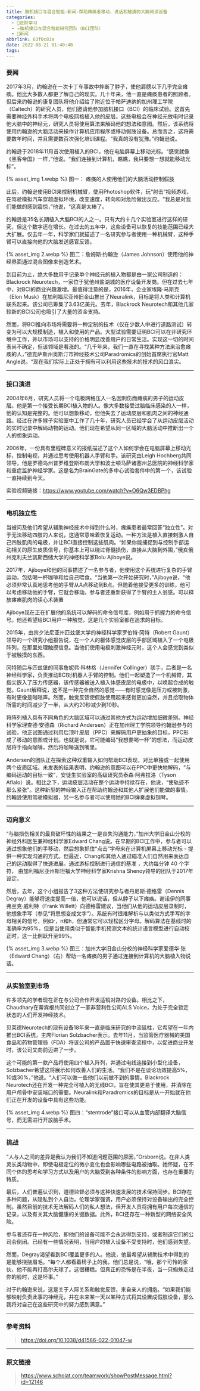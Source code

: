 ```yaml
---
title: 脑机接口与混合智能-新闻-帮助瘫痪者移动、说话和触摸的大脑阅读设备
categories:
  - 🌙进阶学习
  - ⭐脑机接口与混合智能研究团队（BCI团队）
  - 💫新闻
abbrlink: 63f0c81a
date: 2022-08-21 01:40:40
tags:
---
```


### 要闻

2017年3月，约翰逊在一次卡丁车事故中摔断了脖子，使他肩膀以下几乎完全瘫痪。他比大多数人都更了解自己的现实。几十年来，他一直是瘫痪患者的照顾者。但后来约翰逊的康复团队将他介绍给了附近位于帕萨迪纳的加州理工学院（Caltech）的研究人员，他们邀请他参加脑机接口（BCI）的临床试验。这首先需要神经外科手术将两个电极网格植入他的皮层。这些电极会在神经元放电时记录他大脑中的神经元，研究人员将使用算法来解码他的想法和意图。然后，该系统将使用约翰逊的大脑活动来操作计算机应用程序或移动假肢设备。总而言之，这将需要数年时间，并且需要数百次强化培训课程。“我真的没有犹豫。”约翰逊说。

约翰逊于2018年11月首次使用植入的BCI，他在电脑屏幕上移动光标。“感觉就像《黑客帝国》一样，”他说。“我们连接到计算机，瞧瞧，我只要想一想就能移动光标”。

{% asset_img 1.webp %}
图一： 瘫痪的人使用他们的大脑活动控制假肢

<!--more-->

此后，约翰逊使用BCI来控制机械臂，使用Photoshop软件，玩“射击”视频游戏，在驾驶模拟汽车穿越虚拟环境，改变速度，转向和对危险做出反应。“我总是对我们能做的感到震惊，”他说，“这真是太棒了。

约翰逊是35名长期植入大脑BCI的人之一。只有大约十几个实验室进行这样的研究，但这个数字还在增长。在过去的五年中，这些设备可以恢复的技能范围已经大大扩展。仅去年一年，科学家们就描述了一名研究参与者使用一种机械臂，这种手臂可以直接向他的大脑发送感官反馈。

{% asset_img 2.webp %}
图二：詹姆斯·约翰逊（James Johnson）使用他的神经界面通过混合图像来创造艺术。

到目前为止，绝大多数用于记录单个神经元的植入物都是由一家公司制造的：Blackrock Neurotech，一家位于犹他州盐湖城的医疗设备开发商。但在过去七年中，对BCI的商业兴趣激增。最值得注意的是，2016年，企业家埃隆·马斯克（Elon Musk）在加利福尼亚州旧金山推出了Neuralink，目标是将人类和计算机联系起来。该公司已筹集了3.63亿美元。去年，Blackrock Neurotech和其他几家较新的BCI公司也吸引了大量的资金支持。

然而，将BCI推向市场将需要将一种定制的技术（仅在少数人中进行道路测试）转变为可以大规模制造，植入和使用的产品。大型试验需要证明BCI可以在非研究环境中工作，并以市场可以支持的价格明显改善用户的日常生活。实现这一切的时间表尚不确定，但该领域是看涨的。“几千年来，我们一直在寻找某种方法来治愈瘫痪的人，”德克萨斯州奥斯汀市神经技术公司Paradromics的创始首席执行官Matt Angle说。“现在我们实际上正处于拥有可以利用这些技术的技术的风口浪尖。

***

### 接口演进

2004年6月，研究人员将一个电极网格压入一名因刺伤而瘫痪的男子的运动皮层。他是第一个接受长期BCI植入物的人。像大多数接受过脑临床感染的人一样，他的认知是完整的。他可以想象移动，但他失去了运动皮层和肌肉之间的神经通路。经过在许多猴子实验室中工作了几十年，研究人员已经学会了从运动皮层活动的实时记录中解码动物的运动。他们现在希望从同一区域的大脑活动中推断出一个人的想象运动。

2006年，一份具有里程碑意义的报纸描述了这个人如何学会在电脑屏幕上移动光标，控制电视，并通过思考使用机器人手臂和手。该研究由Leigh Hochberg共同领导，他是罗德岛州普罗维登斯布朗大学和波士顿马萨诸塞州总医院的神经科学家和重症监护神经学家。这是名为BrainGate的多中心试验套件中的第一个，该试验一直持续到今天。

实验视频链接：<https://www.youtube.com/watch?v=O6Qw3EDBPhg>

***

### 电机独立性

当被问及他们希望从辅助神经技术中得到什么时，瘫痪患者最常回答“独立性”。对于无法移动四肢的人来说，这通常意味着恢复运动。一种方法是植入直接刺激人自己四肢肌肉的电极，并让BCI直接控制这些肌肉。“如果你能捕捉到与控制手部运动相关的原生皮质信号，你基本上可以绕过脊髓损伤，直接从大脑到外围，”俄亥俄州克利夫兰凯斯西储大学的神经科学家Bolu Ajiboye说。

2017年，Ajiboye和他的同事描述了一名参与者，他使用这个系统进行复杂的手臂运动，包括喝一杯咖啡和给自己喂食。“当他第一次开始研究时，”Ajiboye说，“他必须非常认真地思考他的手臂从A点移动到B点。但随着他接受更多的训练，他可以考虑移动他的手臂，它就会移动。参与者还重新获得了手臂的主人翁感。可以释放瘫痪肌肉的读心术装置

Ajiboye现在正在扩展他的系统可以解码的命令信号库，例如用于抓握力的命令信号。他还希望给BCI用户一种触觉，这是几个实验室都在追求的目标。

2015年，由宾夕法尼亚州匹兹堡大学的神经科学家罗伯特·冈特（Robert Gaunt）领导的一个研究小组报告说，在一个人的躯体感觉皮层的手部区域植入了一个电极阵列，在那里处理触摸信息。当他们使用电极刺激神经元时，这个人会感觉到类似于被触摸的东西。

冈特随后与匹兹堡的同事詹妮弗·科林格（Jennifer Collinger）联手，后者是一名神经科学家，负责推动BCI对机器人手臂的控制。他们一起塑造了一个机械臂，其指尖嵌入了压力传感器，该传感器被送入植入体感皮层的电极中，以唤起合成的触觉。Gaunt解释说，这不是一种完全自然的感觉——有时感觉像是压力或被刺激，有时更像是嗡嗡声。然而，触觉反馈使假肢使用起来感觉更加自然，并且拾取物体所需的时间减少了一半，从大约20秒减少到10秒。

将阵列植入具有不同角色的大脑区域可以通过其他方式为运动增加细微差别。神经科学家理查德·安德森（Richard Andersen）正在加州理工学院领导约翰逊参与的试验，他正试图通过利用后顶叶皮层（PPC）来解码用户更抽象的目标，PPC形成了移动的意图或计划。也就是说，它可能编码“我想要喝一杯”的想法，而运动皮层将手指向咖啡，然后将咖啡送到嘴里。

Andersen的团队正在探索这种双重输入如何帮助BCI表现，对比单独或一起使用两个皮质区域。未发表的结果表明，约翰逊的意图可以在PPC中更快地解码，“与编码运动的目标一致”，安徒生实验室的高级研究员泰森·阿弗拉洛（Tyson Aflalo）说。相比之下，运动皮层活动在整个运动中持续存在，他说，“使轨迹不那么紧张”。这种新型的神经输入正在帮助约翰逊和其他人扩展他们能做的事情。约翰逊使用驾驶模拟器，另一名参与者可以使用她的BCI弹奏虚拟钢琴。

***

### 迈向意义

“与脑损伤相关的最具破坏性的结果之一是丧失沟通能力，”加州大学旧金山分校的神经外科医生兼神经科学家Edward Chang说。在早期的BCI工作中，参与者可以通过想象他们的手移动，然后想象抓住“点击”字母来在计算机屏幕上移动光标 - 提供一种实现沟通的方式。但最近，Chang和其他人通过瞄准人们自然用来表达自己的运动取得了快速进展。通过游标控制进行通信的基准 ，大约每分钟 40 个字符， 由加利福尼亚州斯坦福大学神经科学家Krishna Shenoy领导的团队于2017年设定。

然后，去年，这个小组报告了3这种方法使研究参与者丹尼斯·德格雷（Dennis Degray）能够将速度提高一倍，他可以说话，但从脖子以下瘫痪。谢诺伊的同事弗兰克·威利特（Frank Willett）向德格雷建议，当他们从他的运动皮层录制时，他想象手写（参见“将思想变成文字”）。系统有时很难解析与以类似方式手写的字母相关的信号，例如r，n和h，但通常它可以轻松区分字母。解码算法在基线时的准确率为95%，但是当使用类似于智能手机预测文本的统计语言模型进行自动校正时，这一比例跃升至99%。

{% asset_img 3.webp %}
图三：加州大学旧金山分校的神经科学家爱德华·张（Edward Chang）（右）帮助一名瘫痪的男子通过连接到计算机的大脑植入物说话。

***

### 从实验室到市场

许多领先的学者现在正在与公司合作开发适销对路的设备。相比之下，Chaudhary在蒂宾根共同创立了一家非营利性公司ALS Voice，为处于完全锁定状态的人们开发神经技术。

贝莱德Neurotech的现有设备18年来一直是临床研究的中流砥柱，它希望在一年内推出BCI系统，主席Florian Solzbacher表示。去年11月，当监管医疗器械的美国食品和药物管理局（FDA）将该公司的产品置于快速审查流程中，以促进商业开发时，该公司又向前迈进了一步。

这个可能的第一款产品将使用四个植入阵列，并通过电线连接到小型化设备，Solzbacher希望这将展示如何改善人们的生活。“我们不是在谈论功效提高5%，10或30%，”他说。“人们可以做一些他们以前做不到的事情。Blackrock Neurotech还在开发一种完全可植入的无线BCI，旨在使其更易于使用，并消除在用户颅骨中安装端口的需要。Neuralink和Paradromics的目标是从一开始就在他们正在开发的设备中具有这些功能。

{% asset_img 4.webp %}
图四：“stentrode”接口可以从血管内部翻译大脑信号，而无需进行开放脑手术。

***

### 挑战

“人与人之间的差异是我认为我们不知道问题范围的原因，”Orsborn说。在非人类灵长类动物中，即使电极定位的微小变化也会影响哪些电路被抽取。她怀疑，在不同个体的思考和学习方式以及用户的大脑受到各种条件的影响方面，也存在重要的特质。

最后，人们普遍认识到，道德监督必须与这种快速发展的技术保持同步。BCI存在多种问题，从隐私到个人自治。伦理学家强调，用户必须保持对设备输出的完全控制。虽然目前的技术无法解码人们的私人想法，但开发人员将拥有用户每次通信的记录，以及有关其大脑健康的关键数据。此外，BCI还存在一种新型的网络安全风险。

参与者还存在一种风险，即他们的设备可能不会永远得到支持，或者制造它们的公司会倒闭。已经有一些情况表明，当用户的植入设备不受支持时，他们感到失望。

然而，Degray渴望看到BCI覆盖更多的人。他说，他最希望从辅助技术中得到的是能够挠挠眉毛。“每个人都看着椅子上的我，他们总是说，“哦，那个可怜的家伙，他不能再打高尔夫球了。这很糟糕。但真正的恐怖是在半夜，当一只蜘蛛走过你的脸时，这是坏事。”

对于约翰逊来说，这是关于人际关系和触觉反馈，来自亲人的拥抱。“如果我们能够映射负责此事的神经元，并在未来某一天以某种方式将其设置成假肢设备，那么我将对自己在这些研究中的努力感到满意。”

***

### 参考资料

> <https://doi.org/10.1038/d41586-022-01047-w>

***

### 原文链接

> <https://www.scholat.com/teamwork/showPostMessage.html?id=12146>
